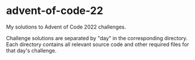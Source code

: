 # advent-of-code-22
My solutions to Advent of Code 2022 challenges.

Challenge solutions are separated by "day" in the corresponding directory.
Each directory contains all relevant source code and other required files for that day's challenge.

